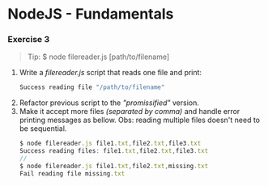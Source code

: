 # NodeJS - Fundamentals #

### Exercise 3 ###

>
> Tip:
> $ node filereader.js [path/to/filename]
>

1. Write a _filereader.js_ script that reads one file and print:
    ```javascript
    Success reading file "/path/to/filename"
    ```
1. Refactor previous script to the _"promissified"_ version.
1. Make it accept more files _(separated by comma)_ and handle error printing messages as bellow. Obs: reading multiple files doesn't need to be sequential.
    ```javascript
    $ node filereader.js file1.txt,file2.txt,file3.txt
    Success reading files: file1.txt,file2.txt,file3.txt
    //
    $ node filereader.js file1.txt,file2.txt,missing.txt
    Fail reading file missing.txt
    ```
